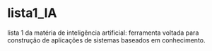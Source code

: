 # lista1_IA
lista 1 da matéria de inteligência artificial: ferramenta voltada para construção de aplicações de sistemas baseados em conhecimento.
